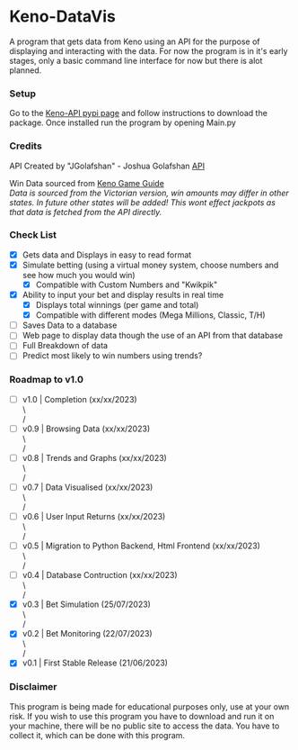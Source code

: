 # Keno-DataVis
A program that gets data from Keno using an API for the purpose of displaying and interacting with the data. For now the program is in it's early stages, only a basic command line interface for now but there is alot planned. 

### Setup
Go to the [Keno-API pypi page](https://pypi.org/project/kenoAPI/) and follow instructions to download the package.
Once installed run the program by opening Main.py

### Credits
API Created by "JGolafshan" - Joshua Golafshan [API](https://github.com/JGolafshan/keno-api)

Win Data sourced from [Keno Game Guide](https://www.keno.com.au/keno-pdfs/VIC_Game%20Guide.pdf)\
*Data is sourced from the Victorian version, win amounts may differ in other states. In future other states will be added! This wont effect jackpots as that data is fetched from the API directly.*

### Check List
- [x] Gets data and Displays in easy to read format
- [x] Simulate betting (using a virtual money system, choose numbers and see how much you would win)
  - [x] Compatible with Custom Numbers and "Kwikpik"
- [x] Ability to input your bet and display results in real time
  - [x] Displays total winnings (per game and total)
  - [x] Compatible with different modes (Mega Millions, Classic, T/H)
- [ ] Saves Data to a database
- [ ] Web page to display data though the use of an API from that database
- [ ] Full Breakdown of data
- [ ] Predict most likely to win numbers using trends?

### Roadmap to v1.0
- [ ] v1.0 | Completion (xx/xx/2023)\
\\\
/
- [ ] v0.9 | Browsing Data (xx/xx/2023)\
\\\
/
- [ ] v0.8 | Trends and Graphs (xx/xx/2023)\
\\\
/
- [ ] v0.7 | Data Visualised (xx/xx/2023)\
\\\
/
- [ ] v0.6 | User Input Returns (xx/xx/2023)\
\\\
/
- [ ] v0.5 | Migration to Python Backend, Html Frontend (xx/xx/2023)\
\\\
/
- [ ] v0.4 | Database Contruction (xx/xx/2023)\
\\\
/
- [x] v0.3 | Bet Simulation (25/07/2023)\
\\\
/
- [x] v0.2 | Bet Monitoring (22/07/2023)\
\\\
/
- [x] v0.1 | First Stable Release (21/06/2023)

### Disclaimer
This program is being made for educational purposes only, use at your own risk.
If you wish to use this program you have to download and run it on your machine, there will be no public site to access the data. You have to collect it, which can be done with this program.
